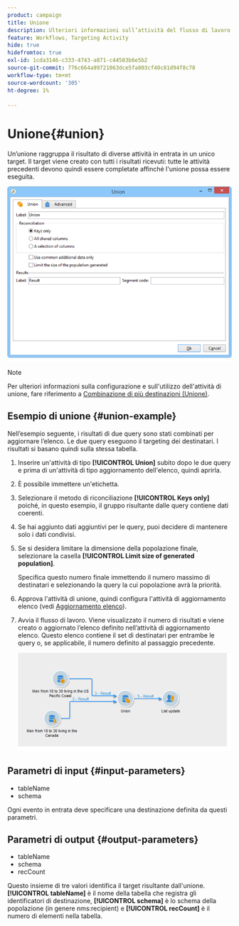 ```yaml
---
product: campaign
title: Unione
description: Ulteriori informazioni sull’attività del flusso di lavoro dell’Unione
feature: Workflows, Targeting Activity
hide: true
hidefromtoc: true
exl-id: 1cda3146-c333-4743-a871-c44583b6e5b2
source-git-commit: 776c664a99721063dce5fa003cf40c81d94f8c78
workflow-type: tm+mt
source-wordcount: '305'
ht-degree: 1%

---
```


# Unione{#union}



Un’unione raggruppa il risultato di diverse attività in entrata in un unico target. Il target viene creato con tutti i risultati ricevuti: tutte le attività precedenti devono quindi essere completate affinché l&#39;unione possa essere eseguita.

![](assets/s_user_segmentation_union.png)

>[!NOTE]
>
>Per ulteriori informazioni sulla configurazione e sull&#39;utilizzo dell&#39;attività di unione, fare riferimento a [Combinazione di più destinazioni (Unione)](targeting-data.md#combining-several-targets--union-).

## Esempio di unione {#union-example}

Nell’esempio seguente, i risultati di due query sono stati combinati per aggiornare l’elenco. Le due query eseguono il targeting dei destinatari. I risultati si basano quindi sulla stessa tabella.

1. Inserire un&#39;attività di tipo **[!UICONTROL Union]** subito dopo le due query e prima di un&#39;attività di tipo aggiornamento dell&#39;elenco, quindi aprirla.
1. È possibile immettere un&#39;etichetta.
1. Selezionare il metodo di riconciliazione **[!UICONTROL Keys only]** poiché, in questo esempio, il gruppo risultante dalle query contiene dati coerenti.
1. Se hai aggiunto dati aggiuntivi per le query, puoi decidere di mantenere solo i dati condivisi.
1. Se si desidera limitare la dimensione della popolazione finale, selezionare la casella **[!UICONTROL Limit size of generated population]**.

   Specifica questo numero finale immettendo il numero massimo di destinatari e selezionando la query la cui popolazione avrà la priorità.

1. Approva l&#39;attività di unione, quindi configura l&#39;attività di aggiornamento elenco (vedi [Aggiornamento elenco](list-update.md)).
1. Avvia il flusso di lavoro. Viene visualizzato il numero di risultati e viene creato o aggiornato l’elenco definito nell’attività di aggiornamento elenco. Questo elenco contiene il set di destinatari per entrambe le query o, se applicabile, il numero definito al passaggio precedente.

   ![](assets/union_example.png)

## Parametri di input {#input-parameters}

* tableName
* schema

Ogni evento in entrata deve specificare una destinazione definita da questi parametri.

## Parametri di output {#output-parameters}

* tableName
* schema
* recCount

Questo insieme di tre valori identifica il target risultante dall&#39;unione. **[!UICONTROL tableName]** è il nome della tabella che registra gli identificatori di destinazione, **[!UICONTROL schema]** è lo schema della popolazione (in genere nms:recipient) e **[!UICONTROL recCount]** è il numero di elementi nella tabella.
